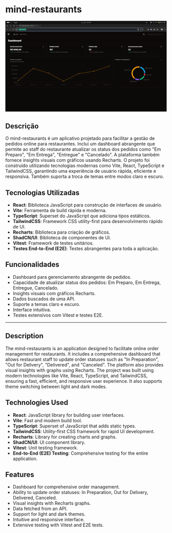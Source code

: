 # mind-restaurants

![Restaurant Management Platform Screenshot](/public/Screenshot%20from%202024-07-18%2018-56-17.png)

## Descrição

O mind-restaurants é um aplicativo projetado para facilitar a gestão de pedidos online para restaurantes. Inclui um dashboard abrangente que permite ao staff do restaurante atualizar os status dos pedidos como "Em Preparo", "Em Entrega", "Entregue" e "Cancelado". A plataforma também fornece insights visuais com gráficos usando Recharts. O projeto foi construído utilizando tecnologias modernas como Vite, React, TypeScript e TailwindCSS, garantindo uma experiência de usuário rápida, eficiente e responsiva. Também suporta a troca de temas entre modos claro e escuro.

## Tecnologias Utilizadas

- **React**: Biblioteca JavaScript para construção de interfaces de usuário.
- **Vite**: Ferramenta de build rápida e moderna.
- **TypeScript**: Superset do JavaScript que adiciona tipos estáticos.
- **TailwindCSS**: Framework CSS utility-first para desenvolvimento rápido de UI.
- **Recharts**: Biblioteca para criação de gráficos.
- **ShadCN/UI**: Biblioteca de componentes de UI.
- **Vitest**: Framework de testes unitários.
- **Testes End-to-End (E2E)**: Testes abrangentes para toda a aplicação.

## Funcionalidades

- Dashboard para gerenciamento abrangente de pedidos.
- Capacidade de atualizar status dos pedidos: Em Preparo, Em Entrega, Entregue, Cancelado.
- Insights visuais com gráficos Recharts.
- Dados buscados de uma API.
- Suporte a temas claro e escuro.
- Interface intuitiva.
- Testes extensivos com Vitest e testes E2E.

---
## Description

The mind-restaurants is an application designed to facilitate online order management for restaurants. It includes a comprehensive dashboard that allows restaurant staff to update order statuses such as "In Preparation", "Out for Delivery", "Delivered", and "Canceled". The platform also provides visual insights with graphs using Recharts. The project was built using modern technologies like Vite, React, TypeScript, and TailwindCSS, ensuring a fast, efficient, and responsive user experience. It also supports theme switching between light and dark modes.

## Technologies Used

- **React**: JavaScript library for building user interfaces.
- **Vite**: Fast and modern build tool.
- **TypeScript**: Superset of JavaScript that adds static types.
- **TailwindCSS**: Utility-first CSS framework for rapid UI development.
- **Recharts**: Library for creating charts and graphs.
- **ShadCN/UI**: UI component library.
- **Vitest**: Unit testing framework.
- **End-to-End (E2E) Testing**: Comprehensive testing for the entire application.

## Features

- Dashboard for comprehensive order management.
- Ability to update order statuses: In Preparation, Out for Delivery, Delivered, Canceled.
- Visual insights with Recharts graphs.
- Data fetched from an API.
- Support for light and dark themes.
- Intuitive and responsive interface.
- Extensive testing with Vitest and E2E tests.